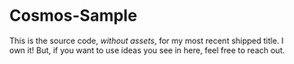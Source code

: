 # Cosmos-Sample
This is the source code, _without assets_, for my most recent shipped title. I own it! But, if you want to use ideas you see in here, feel free to reach out.
